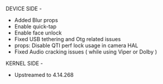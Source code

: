 DEVICE SIDE -

- Added Blur props
- Enable quick-tap 
- Enable face unlock
- Fixed USB tethering and Otg related issues
- props: Disable QTI perf lock usage in camera HAL
- Fixed Audio cracking issues ( while using Viper or Dolby )

KERNEL SIDE -

- Upstreamed to 4.14.268
